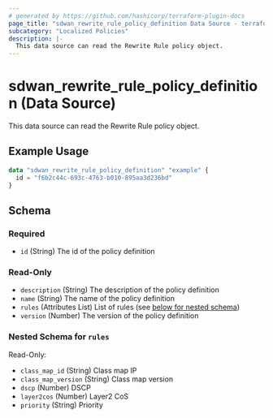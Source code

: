```yaml
---
# generated by https://github.com/hashicorp/terraform-plugin-docs
page_title: "sdwan_rewrite_rule_policy_definition Data Source - terraform-provider-sdwan"
subcategory: "Localized Policies"
description: |-
  This data source can read the Rewrite Rule policy object.
---
```


# sdwan_rewrite_rule_policy_definition (Data Source)

This data source can read the Rewrite Rule policy object.

## Example Usage

```terraform
data "sdwan_rewrite_rule_policy_definition" "example" {
  id = "f6b2c44c-693c-4763-b010-895aa3d236bd"
}
```

<!-- schema generated by tfplugindocs -->
## Schema

### Required

- `id` (String) The id of the policy definition

### Read-Only

- `description` (String) The description of the policy definition
- `name` (String) The name of the policy definition
- `rules` (Attributes List) List of rules (see [below for nested schema](#nestedatt--rules))
- `version` (Number) The version of the policy definition

<a id="nestedatt--rules"></a>
### Nested Schema for `rules`

Read-Only:

- `class_map_id` (String) Class map IP
- `class_map_version` (String) Class map version
- `dscp` (Number) DSCP
- `layer2cos` (Number) Layer2 CoS
- `priority` (String) Priority


